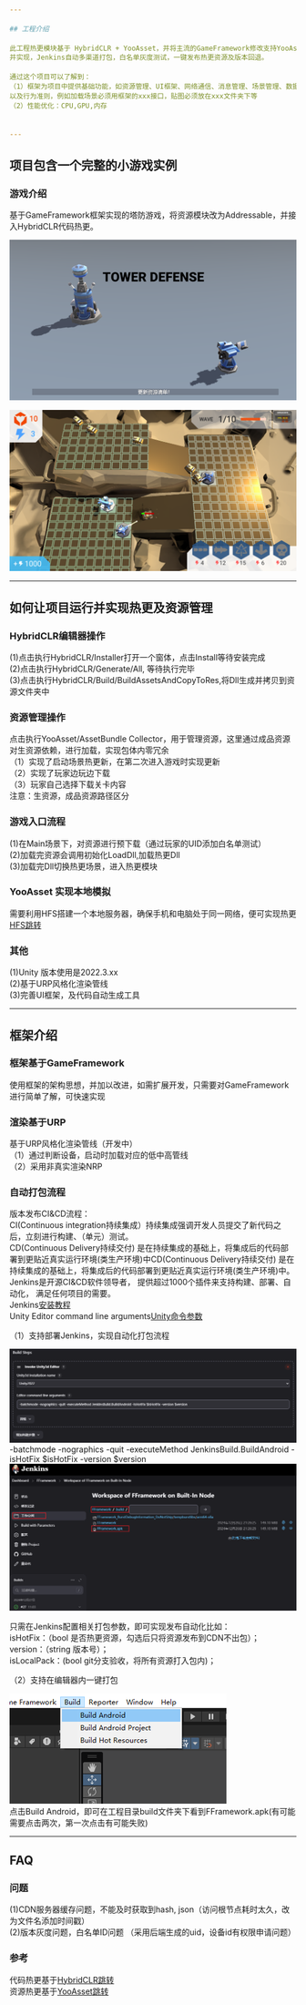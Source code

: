 ```yaml
---

## 工程介绍   

此工程热更模块基于 HybridCLR + YooAsset，并将主流的GameFramework修改支持YooAsset。  
并实现，Jenkins自动多渠道打包，白名单灰度测试，一键发布热更资源及版本回退。  

通过这个项目可以了解到：  
（1）框架为项目中提供基础功能，如资源管理、UI框架、网络通信、消息管理、场景管理、数据解析及存取等，同时定义了一系列规范包括编码的，例如参数命名、注释、缩进等  
以及行为准则，例如加载场景必须用框架的xxx接口，贴图必须放在xxx文件夹下等  
（2）性能优化：CPU,GPU,内存   


---
```


## 项目包含一个完整的小游戏实例  

### 游戏介绍  
基于GameFramework框架实现的塔防游戏，将资源模块改为Addressable，并接入HybridCLR代码热更。  

![Image](Tools/ReadMe/TowerDefense.png)   
   
   
![Image](Tools/ReadMe/TowerGame.png)
  

---
  
  
## 如何让项目运行并实现热更及资源管理  

### HybridCLR编辑器操作
(1)点击执行HybridCLR/Installer打开一个窗体，点击Install等待安装完成  
(2)点击执行HybridCLR/Generate/All, 等待执行完毕    
(3)点击执行HybridCLR/Build/BuildAssetsAndCopyToRes,将Dll生成并拷贝到资源文件夹中   

### 资源管理操作
点击执行YooAsset/AssetBundle Collector，用于管理资源，这里通过成品资源对生资源依赖，进行加载，实现包体内零冗余   
（1）实现了启动场景热更新，在第二次进入游戏时实现更新  
（2）实现了玩家边玩边下载  
（3）玩家自己选择下载关卡内容  
注意：生资源，成品资源路径区分  

### 游戏入口流程
(1)在Main场景下，对资源进行预下载（通过玩家的UID添加白名单测试）    
(2)加载完资源会调用初始化LoadDll,加载热更Dll   
(3)加载完Dll切换热更场景，进入热更模块   

### YooAsset 实现本地模拟
需要利用HFS搭建一个本地服务器，确保手机和电脑处于同一网络，便可实现热更  
[HFS跳转](https://github.com/rejetto/hfs)  

### 其他
(1)Unity 版本使用是2022.3.xx  
(2)基于URP风格化渲染管线  
(3)完善UI框架，及代码自动生成工具  

---

## 框架介绍  

### 框架基于GameFramework  
使用框架的架构思想，并加以改进，如需扩展开发，只需要对GameFramework进行简单了解，可快速实现    

### 渲染基于URP  
基于URP风格化渲染管线（开发中）  
（1）通过判断设备，启动时加载对应的低中高管线  
（2）采用非真实渲染NRP  

### 自动打包流程  

版本发布CI&CD流程：  
CI(Continuous integration持续集成）持续集成强调开发人员提交了新代码之后，立刻进行构建、（单元）测试。  
CD(Continuous Delivery持续交付) 是在持续集成的基础上，将集成后的代码部署到更贴近真实运行环境(类生产环境)中CD(Continuous Delivery持续交付) 是在持续集成的基础上，将集成后的代码部署到更贴近真实运行环境(类生产环境)中。  
Jenkins是开源CI&CD软件领导者， 提供超过1000个插件来支持构建、部署、自动化， 满足任何项目的需要。  
Jenkins[安装教程](https://www.jenkins.io/doc/book/installing/windows/)  
Unity Editor command line arguments[Unity命令参数](https://docs.unity3d.com/2022.3/Documentation/Manual/EditorCommandLineArguments.html)  

（1）支持部署Jenkins，实现自动化打包流程
  
![Image](Tools/ReadMe/Jenkins.png)  
-batchmode -nographics -quit -executeMethod JenkinsBuild.BuildAndroid -isHotFix $isHotFix -version $version  
![Image](Tools/ReadMe/Apk.png)  
  
只需在Jenkins配置相关打包参数，即可实现发布自动化比如：   
isHotFix：（bool 是否热更资源，勾选后只将资源发布到CDN不出包）；  
version：（string 版本号）；  
isLocalPack：(bool git分支验收，将所有资源打入包内)； 


（2）支持在编辑器内一键打包  

![Image](Tools/ReadMe/AutoAPK.png)  
点击Build Android，即可在工程目录build文件夹下看到FFramework.apk(有可能需要点击两次，第一次点击有可能失败)  
   
---

## FAQ

### 问题
(1)CDN服务器缓存问题，不能及时获取到hash, json（访问根节点耗时太久，改为文件名添加时间戳）   
(2)版本灰度问题，白名单ID问题 （采用后端生成的uid，设备id有权限申请问题）    

### 参考  
代码热更基于[HybridCLR跳转](https://github.com/focus-creative-games/HybridCLR)  
资源热更基于[YooAsset跳转](https://www.yooasset.com/)     